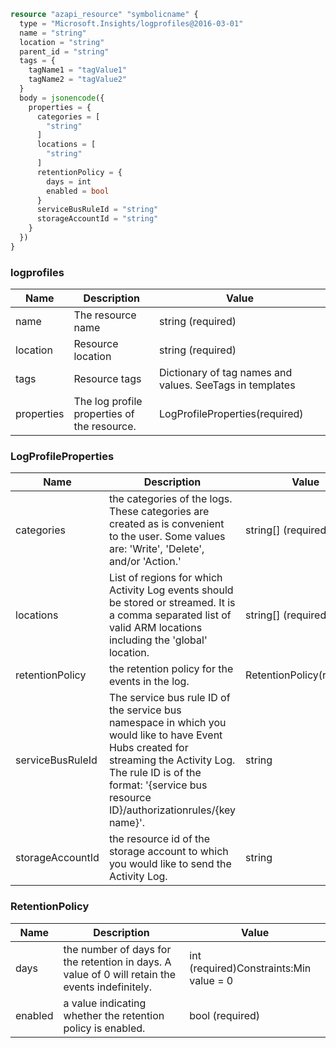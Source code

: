 ```terraform
resource "azapi_resource" "symbolicname" {
  type = "Microsoft.Insights/logprofiles@2016-03-01"
  name = "string"
  location = "string"
  parent_id = "string"
  tags = {
    tagName1 = "tagValue1"
    tagName2 = "tagValue2"
  }
  body = jsonencode({
    properties = {
      categories = [
        "string"
      ]
      locations = [
        "string"
      ]
      retentionPolicy = {
        days = int
        enabled = bool
      }
      serviceBusRuleId = "string"
      storageAccountId = "string"
    }
  })
}

```

### logprofiles

| Name | Description | Value |
|-|-|-|
| name | The resource name | string (required) |
| location | Resource location | string (required) |
| tags | Resource tags | Dictionary of tag names and values. SeeTags in templates |
| properties | The log profile properties of the resource. | LogProfileProperties(required) |


### LogProfileProperties

| Name | Description | Value |
|-|-|-|
| categories | the categories of the logs. These categories are created as is convenient to the user. Some values are: 'Write', 'Delete', and/or 'Action.' | string[] (required) |
| locations | List of regions for which Activity Log events should be stored or streamed. It is a comma separated list of valid ARM locations including the 'global' location. | string[] (required) |
| retentionPolicy | the retention policy for the events in the log. | RetentionPolicy(required) |
| serviceBusRuleId | The service bus rule ID of the service bus namespace in which you would like to have Event Hubs created for streaming the Activity Log. The rule ID is of the format: '{service bus resource ID}/authorizationrules/{key name}'. | string |
| storageAccountId | the resource id of the storage account to which you would like to send the Activity Log. | string |


### RetentionPolicy

| Name | Description | Value |
|-|-|-|
| days | the number of days for the retention in days. A value of 0 will retain the events indefinitely. | int (required)Constraints:Min value = 0 |
| enabled | a value indicating whether the retention policy is enabled. | bool (required) |


